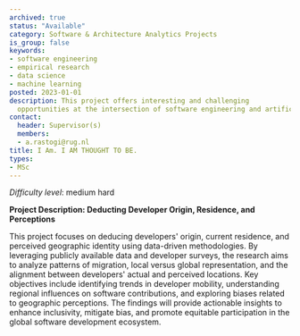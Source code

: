 ```yaml
---
archived: true
status: "Available"
category: Software & Architecture Analytics Projects
is_group: false
keywords:
- software engineering
- empirical research
- data science
- machine learning
posted: 2023-01-01
description: This project offers interesting and challenging
  opportunities at the intersection of software engineering and artificial intelligence.
contact:
  header: Supervisor(s)
  members:
  - a.rastogi@rug.nl
title: I Am. I AM THOUGHT TO BE.
types:
- MSc
---
```

_Difficulty level_: medium hard

**Project Description: Deducting Developer Origin, Residence, and Perceptions**  

This project focuses on deducing developers' origin, current residence, and perceived geographic identity using data-driven methodologies. By leveraging publicly available data and developer surveys, the research aims to analyze patterns of migration, local versus global representation, and the alignment between developers' actual and perceived locations. Key objectives include identifying trends in developer mobility, understanding regional influences on software contributions, and exploring biases related to geographic perceptions. The findings will provide actionable insights to enhance inclusivity, mitigate bias, and promote equitable participation in the global software development ecosystem.

